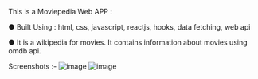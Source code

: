  This is a Moviepedia Web APP :
 
●	Built Using : html, css, javascript, reactjs, hooks, data fetching, web api

●	It is a wikipedia for movies. It contains information about movies using omdb api.

 
Screenshots :-
![image](https://user-images.githubusercontent.com/62214620/185144421-5da825ce-5725-46fc-a3dc-220d3980da84.png)
![image](https://user-images.githubusercontent.com/62214620/185144504-22237e99-c5cf-42b2-8cb9-f600066aa17b.png)
